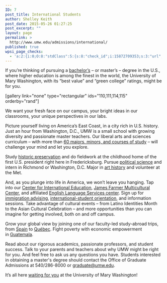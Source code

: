 ```yaml
---
ID: 7
post_title: International Students
author: Shelley Keith
post_date: 2015-05-26 01:27:25
post_excerpt: ""
layout: page
permalink: >
  http://www.umw.edu/admissions/international/
published: true
wpsi_page_checks:
  - 'a:2:{i:0;O:8:"stdClass":5:{s:8:"check_id";i:15872709353;s:3:"url";s:44:"http://www.umw.edu/admissions/international/";s:6:"status";s:8:"checking";s:6:"_links";O:8:"stdClass":1:{s:9:"pagecheck";s:65:"https://api.siteimprove.com/v1/sites/448702/pagecheck/15872709353";}s:4:"time";i:1456842938;}i:1;O:8:"stdClass":5:{s:8:"check_id";i:15872709353;s:3:"url";s:44:"http://www.umw.edu/admissions/international/";s:6:"status";s:8:"checking";s:6:"_links";O:8:"stdClass":1:{s:9:"pagecheck";s:65:"https://api.siteimprove.com/v1/sites/448702/pagecheck/15872709353";}s:4:"time";i:1456842888;}}'
---
```

If you’re thinking of pursuing a <a href="/admissions/international/first-year-process/">bachelor’s</a> – or master’s – degree in the U.S., where higher education is among the finest in the world, the University of Mary Washington, with its “best value” and “green college” ratings, might be for you.

[gallery link="none" type="rectangular" ids="110,111,114,115" orderby="rand"]

We want your fresh face on our campus, your bright ideas in our classrooms, your unique perspectives in our labs.

Picture yourself living on America’s East Coast, in a city rich in U.S. history. Just an hour from Washington, D.C., UMW is a small school with growing diversity and passionate master teachers. Our liberal arts and sciences curriculum – with more than <a href="/study/">60 majors, minors, and courses of study</a> – will challenge your mind and let you explore.

Study <a href="/study/areas/historic-preservation/">historic preservation</a> and do fieldwork at the childhood home of the first U.S. president right here in Fredericksburg. Pursue <a href="/study/areas/political-science/">political science</a> and intern in Richmond or Washington, D.C. Major in <a href="/study/areas/art-history/">art history</a> and volunteer at the Met.

And, as you plunge into life in America, we won’t leave you hanging. Tap into our <a href="http://international.umw.edu/">Center for International Education</a>, <a href="http://students.umw.edu/multicultural/">James Farmer Multicultural Center</a>, and affiliated <a href="https://www.els.edu/en">English Language Services center</a>. Sign up for <a href="http://international.umw.edu/international-services/admitted/visas-immigration/">immigration advising</a>, <a href="http://international.umw.edu/international-services/admitted/orientation-and-arrival/international-student-orientation/">international-student orientation</a>, and information sessions. Take advantage of cultural events – from Latino Identities Month to the Asian Cultural Celebration – and more opportunities than you can imagine for getting involved, both on and off campus.

Grow your global view by joining one of our faculty-led study-abroad trips, from <a href="http://international.umw.edu/spain">Spain</a> to <a href="http://international.umw.edu/quebec">Québec</a>. Fight poverty with economic empowerment in <a href="http://international.umw.edu/guatemala">Guatemala</a>.

Read about our rigorous academics, passionate professors, and student success. Talk to your parents and teachers about why UMW might be right for you. And feel free to ask us any questions you have. Students interested in obtaining a master's degree should contact the Office of Graduate Admissions at 540/286-8000 or <a href="mailto:graduate@umw.edu">graduate@umw.edu</a>.

It’s all here <a href="/admissions/apply/">waiting for you</a> at the University of Mary Washington!

&nbsp;
